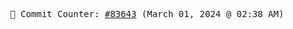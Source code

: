 <p align="center">
    <samp>
        📮 Commit Counter: <a href="https://github.com/Javascript-void0/Javascript-void0/commits/main">#83643</a> (March 01, 2024 @ 02:38 AM)
    </samp>
</p>